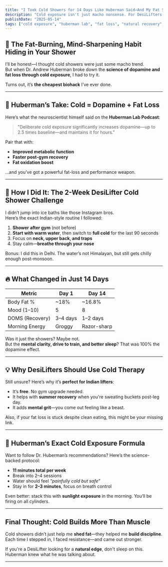 ```yaml
---
title: "I Took Cold Showers for 14 Days Like Huberman Said—And My Fat Started Melting"
description: "Cold exposure isn't just macho nonsense. For DesiLifters, it might be the natural fat-burner we've all been ignoring."
publishDate: "2025-05-14"
tags: ["cold exposure", "huberman lab", "fat loss", "natural recovery", "desilifter"]
---
```


## 🧊 The Fat-Burning, Mind-Sharpening Habit Hiding in Your Shower

I’ll be honest—I thought cold showers were just some macho trend.  
But when Dr. Andrew Huberman broke down the **science of dopamine and fat loss through cold exposure**, I had to try it.

Turns out, it’s **the cheapest biohack** I’ve ever done.

---

## 🧠 Huberman’s Take: Cold = Dopamine + Fat Loss

Here’s what the neuroscientist himself said on the **Huberman Lab Podcast**:

> "Deliberate cold exposure significantly increases dopamine—up to 2.5 times baseline—and maintains it for hours."

Pair that with:

- **Improved metabolic function**  
- **Faster post-gym recovery**  
- **Fat oxidation boost**

…and you’ve got a powerful fat-loss and performance weapon.

---

## 🚿 How I Did It: The 2-Week DesiLifter Cold Shower Challenge

I didn’t jump into ice baths like those Instagram bros.  
Here’s the exact Indian-style routine I followed:

1. **Shower after gym** (not before)  
2. **Start with warm water**, then switch to **full cold** for the last 90 seconds  
3. Focus on **neck, upper back, and traps**  
4. Stay calm—**breathe through your nose**

Bonus: I did this in Delhi. The water’s not Himalayan, but still gets chilly enough post-monsoon.

---

## 🔥 What Changed in Just 14 Days

| Metric            | Day 1            | Day 14           |
|-------------------|------------------|------------------|
| Body Fat %        | ~18%             | ~16.8%           |
| Mood (1–10)       | 5                | 8                |
| DOMS (Recovery)   | 3–4 days         | 1–2 days         |
| Morning Energy    | Groggy           | Razor-sharp      |

Was it just the showers? Maybe not.  
But the **mental clarity, drive to train, and better sleep**? That was 100% the dopamine effect.

---

## 💡 Why DesiLifters Should Use Cold Therapy

Still unsure? Here’s why it’s **perfect for Indian lifters**:

- It’s **free**. No gym upgrade needed.  
- It helps with **summer recovery** when you're sweating buckets post-leg day.  
- It adds **mental grit**—you come out feeling like a beast.

Also, if your fat loss is stuck despite clean eating, this might be your missing link.

---

## 🧠 Huberman’s Exact Cold Exposure Formula

Want to follow Dr. Huberman’s recommendations? Here’s the science-backed protocol:

- **11 minutes total per week**  
- Break into 2–4 sessions  
- Water should feel *“painfully cold but safe”*  
- Stay in for **2–3 minutes**, focus on breath control

Even better: stack this with **sunlight exposure** in the morning. You’ll be firing on all cylinders.

---

## Final Thought: Cold Builds More Than Muscle

Cold showers didn’t just help me **shed fat**—they helped me **build discipline**.  
Each time I stepped in, I faced resistance—and came out stronger.

If you're a DesiLifter looking for a **natural edge**, don't sleep on this.  
Huberman knew what he was talking about.

---

